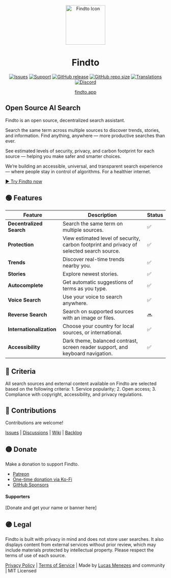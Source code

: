 <div align="center">
<a href="https://findto.app/?utm_source=findto_repo">
<img height="124" src="https://findto.app/Findto-iOS-Default-1024x1024@2x.png" alt="Findto Icon">
</a>
</div>

<h1 align="center">Findto</h1>

<p align="center">
<a href="https://github.com/lucasm/findto/issues" target="_blank"><img alt="Issues" src="https://img.shields.io/github/issues/lucasm/findto?color=ff9191&logo=github&logoColor=white"></a>
<a href="https://patreon.com/findto" target="_blank"><img alt="Support" src="https://img.shields.io/badge/patreon-donate-ffff8b?logo=patreon&logoColor=white"></a>
<a href="https://github.com/lucasm/findto/releases" target="_blank"><img alt="GitHub release" src="https://img.shields.io/github/v/release/lucasm/findto?label=version&color=71f8ce&logo=github&logoColor=white"></a>
<a href="https://github.com/lucasm/findto" target="_blank"><img alt="GitHub repo size" src="https://img.shields.io/github/repo-size/lucasm/findto?label=size&color=71f8ce&logo=github&logoColor=white"></a>
<a href="https://github.com/lucasm/findto/wiki" target="_blank"><img alt="Translations" src="https://img.shields.io/badge/translations-4-82cdff?logo=json&logoColor=white"></a>
<a href="https://discord.gg/gEDm5MU6pq" target="_blank"><img alt="Discord" src="https://img.shields.io/discord/866829154032812073?color=a5acff&label=discord&logo=discord&logoColor=white"></a>
</p>

<p align="center">
<a href="https://findto.app/?utm_source=findto_repo" target="_blank">findto.app</a>
 <br>
</p>

## Open Source AI Search

Findto is an open source, decentralized search assistant.

Search the same term across multiple sources to discover trends, stories, and information. Find anything, anywhere — more productive searches than ever.

See estimated levels of security, privacy, and carbon footprint for each source — helping you make safer and smarter choices.

We’re building an accessible, universal, and transparent search experience — where people stay in control of algorithms. For a healthier internet.

[▶️ Try Findto now](https://findto.app/?utm_source=findto_repo)

## 🟢 Features

| Feature                  | Description                                                                               | Status |
| ------------------------ | ----------------------------------------------------------------------------------------- | ------ |
| **Decentralized Search** | Search the same term on multiple sources.                                                 | ✅     |
| **Protection**           | View estimated level of security, carbon footprint and privacy of selected search source. | ✅     |
| **Trends**               | Discover real-time trends nearby you.                                                     | ✅     |
| **Stories**              | Explore newest stories.                                                                   | ✅     |
| **Autocomplete**         | Get automatic suggestions of terms as you type.                                           | ✅     |
| **Voice Search**         | Use your voice to search anywhere.                                                        | ✅     |
| **Reverse Search**       | Search on supported sources with an image or files.                                       | 🔜     |
| **Internationalization** | Choose your country for local sources, or international.                                  | ✅     |
| **Accessibility**        | Dark theme, balanced contrast, screen reader support, and keyboard navigation.            | ✅     |

## 🔵 Criteria

All search sources and external content available on Findto are selected based on the following criteria: 1. Service popularity; 2. Open access; 3. Compliance with copyright, accessibility, and privacy regulations.

## 🔴 Contributions

Contributions are welcome!

[Issues](https://github.com/lucasm/findto/issues) | [Discussions](https://github.com/lucasm/findto/discussions) |
[Wiki](https://github.com/lucasm/findto/wiki) | [Backlog](https://github.com/lucasm/findto/projects)

## 🟡 Donate

Make a donation to support Findto.

- [Patreon](https://patreon.com/findto)
- [One-time donation via Ko-Fi](https://ko-fi.com/findto)
- [GitHub Sponsors](https://github.com/sponsors/lucasm)

#### Supporters

[Donate and get your name or banner here]

## 🟣 Legal

Findto is built with privacy in mind and does not store user searches. It also displays content from external services without prior review, which may include materials protected by intellectual property. Please respect the terms of use of each source.

[Privacy Policy](https://findto.app/privacy) | [Terms of Service](https://findto.app/terms) | Made by [Lucas Menezes](https://lucasm.dev/?utm_source=findto_app) and community | MIT Licensed
